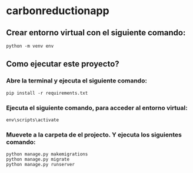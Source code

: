 # carbonreductionapp

## Crear entorno virtual con el siguiente comando:
```
python -m venv env
```

## Como ejecutar este proyecto?
### Abre la terminal y ejecuta el siguiente comando:
```
pip install -r requirements.txt
```
### Ejecuta el siguiente comando, para acceder al entorno virtual:
```
env\scripts\activate
```
### Muevete a la carpeta de el projecto. Y ejecuta los siguientes comando:
```
python manage.py makemigrations
python manage.py migrate
python manage.py runserver
```
